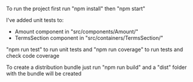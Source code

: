To run the project first run "npm install" then "npm start"

I've added unit tests to:

- Amount component in "src/components/Amount/"
- TermsSection component in "src/containers/TermsSection/"

"npm run test" to run unit tests and "npm run coverage" to run tests and check code coverage

To create a distribution bundle just run "npm run build" and a "dist" folder with the bundle will be created
